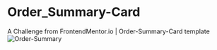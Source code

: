 # Order_Summary-Card
A Challenge from FrontendMentor.io | Order-Summary-Card template 
![Order-Summary](https://github.com/vaishnav196/Order_Summary-Card/assets/107029372/159d6fa3-d5d7-4121-8567-a3b8dc46af86)
